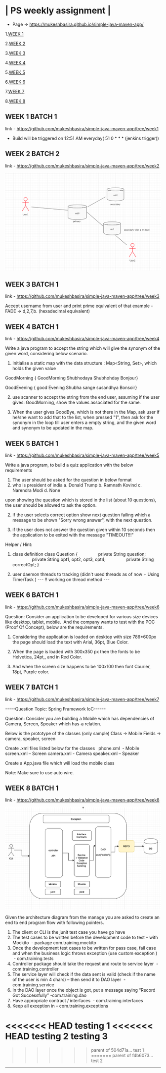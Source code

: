 
| PS weekly assignment |
========================

* Page => https://mukeshbasira.github.io/simple-java-maven-app/

1.[WEEK 1](#WEEK-1-BATCH-1)

2.[WEEK 2](#WEEK-2-BATCH-2)

3.[WEEK 3](#WEEK-3-BATCH-1)

4.[WEEK 4](#WEEK-4-BATCH-1)

5.[WEEK 5](#WEEK-5-BATCH-1)

6.[WEEK 6](#WEEK-6-BATCH-1)

7.[WEEK 7](#WEEK-7-BATCH-1)

8.[WEEK 8](#WEEK-8-BATCH-1)

## WEEK 1 BATCH 1  
link - https://github.com/mukeshbasira/simple-java-maven-app/tree/week1

- Build will be triggered on 12:51 AM everyday( 51 0 * * * (jenkins trigger))

## WEEK 2 BATCH 2
link - https://github.com/mukeshbasira/simple-java-maven-app/tree/week2

![Alt text](UML-Diagrams/UML1.png?raw=true "UML_Diagram_For_DB")

## WEEK 3 BATCH 1
link -  https://github.com/mukeshbasira/simple-java-maven-app/tree/week3


Accept username from user and print prime equivalent of that
example -
 FADE -> d,2,7,b. (hexadecimal equivalent)

## WEEK 4 BATCH 1
link -  https://github.com/mukeshbasira/simple-java-maven-app/tree/week4

Write a java program to accept the string which will give the synonym of the given word, considering below scenario.

1. Initialise a static map with the data structure : Map<String, Set<String>>, which holds the given value

GoodMorning
               { GoodMorning
                Shubhodaya
                Shubhohday
                Bonjour}

GoodEvening
              {  good Evening
                Shubha sange
                susandhya
                Bonsoir}

2. use scanner to accept the string from the end user, assuming if the user gives: GoodMorning, show the values associated for the same.

3. When the user gives GoodBye, which is not there in the Map, ask user if he/she want to add that to the list, when pressed "1", then ask for the synonym in the loop till user enters a empty string, and the given word and synonym to be updated in the map.



## WEEK 5 BATCH 1  
link - https://github.com/mukeshbasira/simple-java-maven-app/tree/week5

Write a java program, to build a quiz application with the below requirements

1. The user should be asked for the question in below format
 
1. who is president of india
a. Donald Trump
b. Ramnath Kovind
c. Narendra Modi
d. None

upon showing the question which is stored in the list (about 10 questions), the user should be allowed to ask the option. 

2. If the user selects correct option show next question failing which a message to be shown "Sorry wrong answer", with the next question.

3. if the user does not answer the question given within 10 seconds then the application to be exited with the message "TIMEOUT!!!"


Helper / Hint:

1. class definition
class Question {
                private String question;
                private String opt1, opt2, opt3, opt4;
                private String correctOpt;
}

2. user daemon threads to tracking
(didn't used threads as of now + Using  TimerTask )
    --- !! working on thread method ---







## WEEK 6 BATCH 1  
link - https://github.com/mukeshbasira/simple-java-maven-app/tree/week6


Question: Consider an application to be developed for various size devices like desktop, tablet, mobile.  And the company wants to test with the POC (Proof Of Concept), below are the requirements.


1. Considering the application is loaded on desktop with size 786*600px the page should load the text with Arial, 36pt, Blue Color.
2. When the page is loaded with 300x350 px then the fonts to be Helvetica, 24pt,, and in Red Color.

3. And when the screen size happens to be 100x100 then font Courier, 18pt, Purple color.



## WEEK 7 BATCH 1  

link - https://github.com/mukeshbasira/simple-java-maven-app/tree/week7


-----Question Topic: Spring Framework IoC------

Question: Consider you are building a Mobile which has dependencies of Camera, Screen, Speaker which has-a relation. 

Below is the prototype of the classes (only sample)
Class -> Mobile
Fields -> camera, speaker, screen



Create .xml files listed below for the classes  
phone.xml  - Mobile
screen.xml – Screen
camera.xml - Camera
speaker.xml – Speaker


Create a App.java file which will load the mobile class

Note: Make sure to use auto wire.


## WEEK 8 BATCH 1  

link - https://github.com/mukeshbasira/simple-java-maven-app/tree/week8

![Alt text](UML-Diagrams/UML2.png?raw=true "UML_Diagram_For_App")

Given the architecture diagram from the manage you are asked to create an end to end program flow with following pointers.

1. The client or CLI is the junit test case you have go have
2. The test cases to be written before the development code to test – with Mockito  - package com.training.mockito
3. Once the development test cases to be written for pass case, fail case and when the business logic throws exception (use custom exception )  - com.training.tests
4. Controller package should take the request and route to service layer  - com.training.controller
5. The service layer will check if the data sent is valid (check if the name of the user is min 4 chars) – then send it to DAO layer  - com.training.service
6. In the DAO layer once the object is got, put a message saying “Record Got Successfully” -com.training.dao
7. Have appropriate contract / interfaces  - com.training.interfaces
8. Keep all exception in – com.training.exceptions


<<<<<<< HEAD
testing 1
<<<<<<< HEAD
testing 2
testing 3
=======


>>>>>>> parent of 504d71a... test 1
=======
>>>>>>> parent of f4b6073... test 2
------------------------------------------------------------------------
